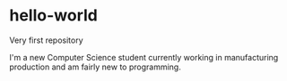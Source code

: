 # hello-world
Very first repository

I'm a new Computer Science student currently working in manufacturing production and am fairly new to programming.
